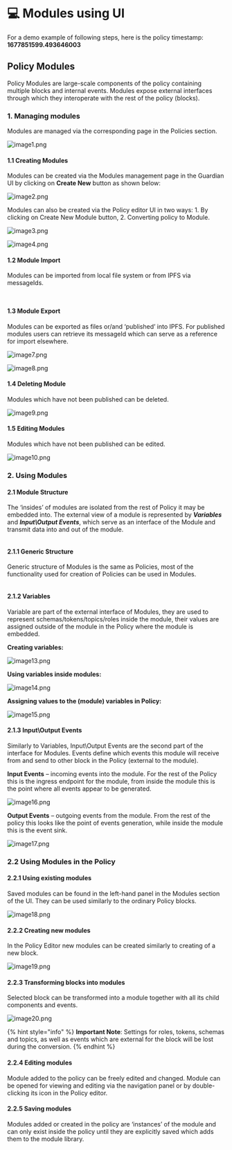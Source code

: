 # 💻 Modules using UI

For a demo example of following steps, here is the policy timestamp: **1677851599.493646003**

## **Policy Modules**

Policy Modules are large-scale components of the policy containing multiple blocks and internal events. Modules expose external interfaces through which they interoperate with the rest of the policy (blocks).

### 1. **Managing modules**

Modules are managed via the corresponding page in the Policies section.

![image1.png](<../../../../.gitbook/assets/0 (1).png>)

#### **1.1 Creating Modules**

Modules can be created via the Modules management page in the Guardian UI by clicking on **Create New** button as shown below:

![image2.png](<../../../../.gitbook/assets/1 (1) (2).png>)

Modules can also be created via the Policy editor UI in two ways: 1. By clicking on Create New Module button, 2. Converting policy to Module.

![image3.png](<../../../../.gitbook/assets/2 (6).png>)

![image4.png](<../../../../.gitbook/assets/3 (2).png>)

#### 1.2 Module Import

Modules can be imported from local file system or from IPFS via messageIds.

<figure><img src="../../../../.gitbook/assets/4 (2).png" alt=""><figcaption></figcaption></figure>

<figure><img src="../../../../.gitbook/assets/5 (5).png" alt=""><figcaption></figcaption></figure>

#### 1.3 Module Export

Modules can be exported as files or/and ‘published’ into IPFS. For published modules users can retrieve its messageId which can serve as a reference for import elsewhere.

![image7.png](<../../../../.gitbook/assets/6 (5).png>)

![image8.png](<../../../../.gitbook/assets/7 (1).png>)

#### 1.4 Deleting Module

Modules which have not been published can be deleted.

![image9.png](<../../../../.gitbook/assets/8 (1).png>)

#### 1.5 Editing Modules

Modules which have not been published can be edited.

![image10.png](<../../../../.gitbook/assets/9 (6).png>)

### 2. Using Modules

#### 2.1 Module Structure

The ‘insides’ of modules are isolated from the rest of Policy it may be embedded into. The external view of a module is represented by _**Variables**_ and _**Input\Output Events**_, which serve as an interface of the Module and transmit data into and out of the module.

<figure><img src="../../../../.gitbook/assets/10 (6).png" alt=""><figcaption></figcaption></figure>

#### 2.1.1 Generic Structure

Generic structure of Modules is the same as Policies, most of the functionality used for creation of Policies can be used in Modules.

<figure><img src="../../../../.gitbook/assets/11 (1).png" alt=""><figcaption></figcaption></figure>

#### 2.1.2 Variables

Variable are part of the external interface of Modules, they are used to represent schemas/tokens/topics/roles inside the module, their values are assigned outside of the module in the Policy where the module is embedded.

**Creating variables:**

![image13.png](<../../../../.gitbook/assets/12 (1).png>)

**Using variables inside modules:**

![image14.png](<../../../../.gitbook/assets/13 (1).png>)

**Assigning values to the (module) variables in Policy:**

![image15.png](<../../../../.gitbook/assets/14 (4).png>)

#### 2.1.3 Input\Output Events

Similarly to Variables, Input\Output Events are the second part of the interface for Modules. Events define which events this module will receive from and send to other block in the Policy (external to the module).

**Input Events** – incoming events into the module. For the rest of the Policy this is the ingress endpoint for the module, from inside the module this is the point where all events appear to be generated.

![image16.png](<../../../../.gitbook/assets/15 (3).png>)

**Output Events** – outgoing events from the module. From the rest of the policy this looks like the point of events generation, while inside the module this is the event sink.

![image17.png](<../../../../.gitbook/assets/16 (3).png>)

### 2.2 Using Modules in the Policy

#### 2.2.1 Using existing modules

Saved modules can be found in the left-hand panel in the Modules section of the UI. They can be used similarly to the ordinary Policy blocks.

![image18.png](<../../../../.gitbook/assets/17 (3).png>)

#### 2.2.2 Creating new modules

In the Policy Editor new modules can be created similarly to creating of a new block.

![image19.png](<../../../../.gitbook/assets/18 (3).png>)

#### 2.2.3 Transforming blocks into modules

Selected block can be transformed into a module together with all its child components and events.

![image20.png](<../../../../.gitbook/assets/19 (4).png>)

{% hint style="info" %}
**Important Note**: Settings for roles, tokens, schemas and topics, as well as events which are external for the block will be lost during the conversion.
{% endhint %}

#### 2.2.4 Editing modules

Module added to the policy can be freely edited and changed. Module can be opened for viewing and editing via the navigation panel or by double-clicking its icon in the Policy editor.

#### 2.2.5 Saving modules

Modules added or created in the policy are ‘instances’ of the module and can only exist inside the policy until they are explicitly saved which adds them to the module library.

<figure><img src="../../../../.gitbook/assets/20 (2) (1).png" alt=""><figcaption></figcaption></figure>
